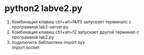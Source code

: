 # python2 labve2.py
1. Комбинация клавиш ctrl+alt+f4/f3 запускает терминалс с программой lab2-server.py
2. Комбинация клавиш ctrl+alt+f2 запускает другой терминал с программой lab2.py
3. подключить библиотеки import sys   
import socket
